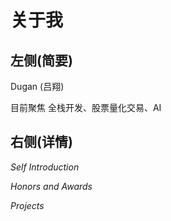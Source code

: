 # 关于我

## 左侧(简要)

Dugan (吕翔)

目前聚焦 全栈开发、股票量化交易、AI

## 右侧(详情)

_Self Introduction_

_Honors and Awards_

_Projects_
